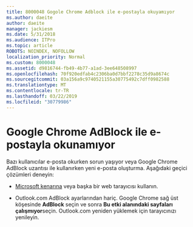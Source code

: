```yaml
---
title: 8000048 Gogole Chrome Adblock ile e-postayla okuyamıyor
ms.author: daeite
author: daeite
manager: jackiesm
ms.date: 5/31/2018
ms.audience: ITPro
ms.topic: article
ROBOTS: NOINDEX, NOFOLLOW
localization_priority: Normal
ms.custom: 8000048
ms.assetid: d9816744-fb49-4b77-a1ad-3ee648508997
ms.openlocfilehash: 70f920edfab4c2306ba0d7bbf2278c35d9a8674c
ms.sourcegitcommit: 03a156a9c9740521155a30775492c7dff0982588
ms.translationtype: MT
ms.contentlocale: tr-TR
ms.lasthandoff: 03/22/2019
ms.locfileid: "30779986"
---
```

# <a name="cant-read-email-in-google-chrome-with-adblock"></a>Google Chrome AdBlock ile e-postayla okunamıyor

Bazı kullanıcılar e-posta okurken sorun yaşıyor veya Google Chrome AdBlock uzantısı ile kullanırken yeni e-posta oluşturma. Aşağıdaki geçici çözümleri deneyin:
  
- [Microsoft kenarına](https://go.microsoft.com/fwlink/p/?linkid=2001503&amp;clcid=0x409) veya başka bir web tarayıcısı kullanın. 
    
- Outlook.com AdBlock ayarlarından hariç. Google Chrome sağ üst köşesinde **AdBlock** seçin ve sonra **Bu etki alanındaki sayfaları çalışmıyor**seçin. Outlook.com yeniden yüklemek için tarayıcınızı yenileyin. 
    


